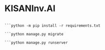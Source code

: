 # KISANInv.AI
 
```cd pixelkrafts\Kisan.AI

```python -m pip install -r requirements.txt

```python manage.py migrate

```python manage.py runserver